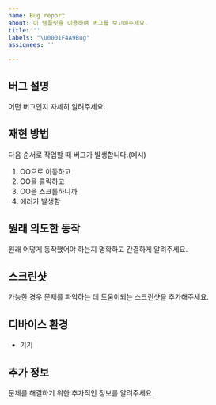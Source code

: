 ```yaml
---
name: Bug report
about: 이 템플릿을 이용하여 버그를 보고해주세요.
title: ''
labels: "\U0001F4A9Bug"
assignees: ''

---
```


## 버그 설명
어떤 버그인지 자세히 알려주세요.

## 재현 방법
다음 순서로 작업할 때 버그가 발생합니다.(예시)
1. OO으로 이동하고
2. OO을 클릭하고
3. OO을 스크롤하니까
4. 에러가 발생함

## 원래 의도한 동작
원래 어떻게 동작했어야 하는지 명확하고 간결하게 알려주세요.

## 스크린샷
가능한 경우 문제를 파악하는 데 도움이되는 스크린샷을 추가해주세요.

## 디바이스 환경
- 기기

## 추가 정보
문제를 해결하기 위한 추가적인 정보를 알려주세요.
